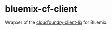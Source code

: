 bluemix-cf-client
=================

Wrapper of the [cloudfoundry-client-lib](https://github.com/cloudfoundry/cf-java-client/tree/master/cloudfoundry-client-lib) for Bluemix.
